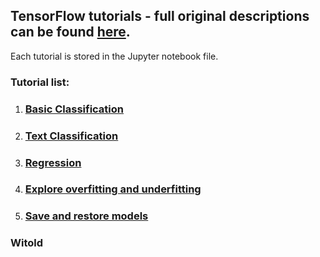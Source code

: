 ## TensorFlow tutorials - full original descriptions can be found [here](https://www.tensorflow.org/tutorials).

Each tutorial is stored in the Jupyter notebook file.

### Tutorial list:
1. ### [Basic Classification](https://www.tensorflow.org/tutorials/keras/basic_classification#import_the_fashion_mnist_dataset)


2. ### [Text Classification](https://www.tensorflow.org/tutorials/keras/basic_text_classification)


3. ### [Regression](https://www.tensorflow.org/tutorials/keras/basic_regression)


4. ### [Explore overfitting and underfitting](https://www.tensorflow.org/tutorials/keras/overfit_and_underfit)


5. ### [Save and restore models](https://www.tensorflow.org/tutorials/keras/save_and_restore_models)



### Witold
